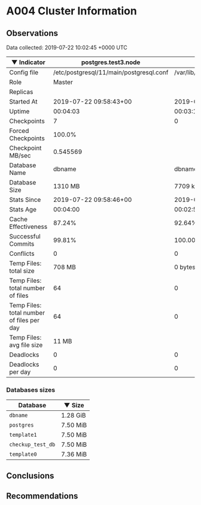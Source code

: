# A004 Cluster Information #

## Observations ##
Data collected: 2019-07-22 10:02:45 +0000 UTC  

|&#9660;&nbsp;Indicator | postgres.test3.node | postgres.test1.node | postgres.test2.node |
|--------|-------|-------- |-------- |
|Config file |/etc/postgresql/11/main/postgresql.conf|/var/lib/postgresql/11/data1/postgresql.conf|/var/lib/postgresql/11/data2/postgresql.conf|
|Role |Master|<no value>|<no value>|
|Replicas ||<no value>|<no value>|
|Started At |2019-07-22&nbsp;09:58:43+00|2019-07-22 09:58:49+00|2019-07-22 09:58:53+00|
|Uptime |00:04:03|00:03:11|00:03:26|
|Checkpoints |7|0|0|
|Forced Checkpoints |100.0%|<no value>|<no value>|
|Checkpoint MB/sec |0.545569|<no value>|<no value>|
|Database Name |dbname|dbname|dbname|
|Database Size |1310&nbsp;MB|7709 kB|7709 kB|
|Stats Since |2019-07-22&nbsp;09:58:46+00|2019-07-22 09:59:01+00|2019-07-22 09:59:01+00|
|Stats Age |00:04:00|00:02:59|00:03:18|
|Cache Effectiveness |87.24%|92.64%|92.64%|
|Successful Commits |99.81%|100.00%|100.00%|
|Conflicts |0|0|0|
|Temp Files: total size |708&nbsp;MB|0 bytes|0 bytes|
|Temp Files: total number of files |64|0|0|
|Temp Files: total number of files per day |64|0|0|
|Temp Files: avg file size |11&nbsp;MB|<no value>|<no value>|
|Deadlocks |0|0|0|
|Deadlocks per day |0|0|0|


### Databases sizes ###

| Database | &#9660;&nbsp;Size |
|----------|--------|
| `dbname` | 1.28&nbsp;GiB |
| `postgres` | 7.50&nbsp;MiB |
| `template1` | 7.50&nbsp;MiB |
| `checkup_test_db` | 7.50&nbsp;MiB |
| `template0` | 7.36&nbsp;MiB |


## Conclusions ##


## Recommendations ##

